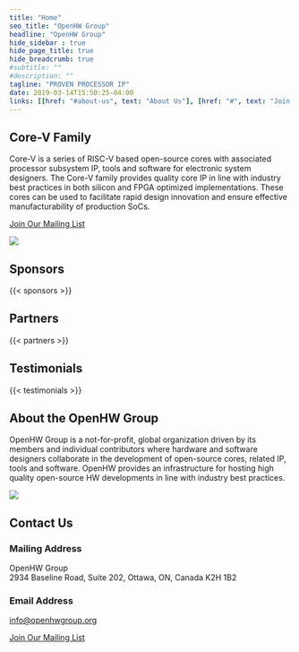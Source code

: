 ```yaml
---
title: "Home"
seo_title: "OpenHW Group"
headline: "OpenHW Group"
hide_sidebar : true
hide_page_title: true
hide_breadcrumb: true
#subtitle: ""
#description: ""
tagline: "PROVEN PROCESSOR IP"
date: 2019-03-14T15:50:25-04:00
links: [[href: "#about-us", text: "About Us"], [href: "#", text: "Join Our Mailing List"]]
---
```


</div> <!-- End of .container-->
</main> <!-- End of .main -->

<div id="core-v-family" class="featured-section featured-core-v-family padding-top-30 padding-bottom-60">
    <div class="container">
      <div class="row">
        <div class="col-sm-12 col-md-12 col-md-offset-2">
          <h2 class="header-underline">Core-V Family</h2>
          <p>Core-V is a series of RISC-V based open-source cores with
            associated processor subsystem IP, tools and software for
            electronic system designers. The Core-V family provides
            quality core IP in line with industry best practices in both
            silicon and FPGA optimized implementations. These cores can be
            used to facilitate rapid design innovation and ensure
            effective manufacturability of production SoCs.</p>
          <p><a class="btn btn-primary" href="#">Join Our Mailing List</a></p>
        </div>
        <div class="col-sm-12 col-md-8 col-md-offset-2">
          <div class="core-v-circle margin-top-20">
            <img class="img-responsive" src="/images/core-v-portrait.png">
          </div>
        </div>
      </div>
    </div>
  </div>
  
  <!-- Sponsors and Partners -->
  <div id="partners-sponsors" class="featured-sponsors container text-center padding-top-30 padding-bottom-40">
    <h2 class="header-underline">Sponsors</h2>
    {{< sponsors >}}
    <h2 class="header-underline margin-top-60">Partners</h2>
    {{< partners >}}
  </div>

  <!-- Testimonials -->
  <div id="testimonials" class="featured-section featured-testimonials text-center padding-top-30 padding-bottom-40">
    <div class="container">
      <h2 class="header-underline">Testimonials</h2>
      {{< testimonials >}}
    </div>
  </div>

  <!-- About Us -->
  <div id="about-us" class="featured-about-us container padding-top-30 padding-bottom-40">
    <div class="row">
      <div class="col-sm-16 col-sm-push-8">
        <h2 class="header-underline">About the OpenHW Group</h2>
        <p class="margin-bottom-40">OpenHW Group is a not-for-profit, global organization driven by its members and individual contributors where hardware and software designers collaborate in the development of open-source cores, related IP, tools and software. OpenHW provides an infrastructure for hosting high quality open-source HW developments in line with industry best practices.</p>
      </div>
      <div class="col-sm-8 col-sm-pull-16">
        <img class="img-responsive" src="/images/about-us.jpg">
      </div>
    </div>
  </div>
  

  <!-- Contact Us -->
  <div id="contact-us" class="featured-section featured-contact-us padding-top-30 padding-bottom-40">
    <div class="container">
      <div class="row">
        <div class="col-sm-12 col-sm-offset-3">
          <h2 class="header-underline">Contact Us</h2>
          <h3>Mailing Address</h3>
          <p>OpenHW Group<br>
          2934 Baseline Road, Suite 202, Ottawa, ON, Canada K2H 1B2</p>
          <h3>Email Address</h3>
          <p><a class="white" href="mailto:info@openhwgroup.org">info@openhwgroup.org</a></p>
        </div>
        <div class="col-sm-8">
          <p class="margin-top-60"><a class="btn btn-primary btn-mailing-list" href="#">Join Our Mailing List</a></p>
        </div>
      </div>
    </div>
  </div>